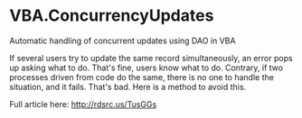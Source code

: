 # VBA.ConcurrencyUpdates
Automatic handling of concurrent updates using DAO in VBA

If several users try to update the same record simultaneously, an error pops up asking what to do. That's fine, users know what to do.  Contrary, if two processes driven from code do the same, there is no one to handle the situation, and it fails. That's bad.  Here is a method to avoid this. 

Full article here: http://rdsrc.us/TusGGs
